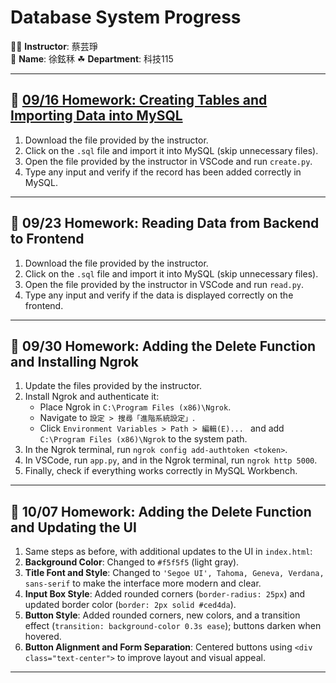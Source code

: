 # Database System Progress

👩‍🏫 **Instructor**: 蔡芸琤  
🐶 **Name**: 徐鉉秝
☘ **Department**: 科技115

---

## 📅 [09/16 Homework: Creating Tables and Importing Data into MySQL](https://youtu.be/JWTnehkAYF8)

1. Download the file provided by the instructor.
2. Click on the `.sql` file and import it into MySQL (skip unnecessary files).
3. Open the file provided by the instructor in VSCode and run `create.py`.
4. Type any input and verify if the record has been added correctly in MySQL.

---

## 📅 09/23 Homework: Reading Data from Backend to Frontend

1. Download the file provided by the instructor.
2. Click on the `.sql` file and import it into MySQL (skip unnecessary files).
3. Open the file provided by the instructor in VSCode and run `read.py`.
4. Type any input and verify if the data is displayed correctly on the frontend.

---

## 📅 09/30 Homework: Adding the Delete Function and Installing Ngrok

1. Update the files provided by the instructor.
2. Install Ngrok and authenticate it:
   - Place Ngrok in `C:\Program Files (x86)\Ngrok`.
   - Navigate to `設定 > 搜尋「進階系統設定」`.
   - Click `Environment Variables > Path > 編輯(E)... ` and add `C:\Program Files (x86)\Ngrok` to the system path.
3. In the Ngrok terminal, run `ngrok config add-authtoken <token>`.
4. In VSCode, run `app.py`, and in the Ngrok terminal, run `ngrok http 5000`.
5. Finally, check if everything works correctly in MySQL Workbench.

---

## 📅 10/07 Homework: Adding the Delete Function and Updating the UI

1. Same steps as before, with additional updates to the UI in `index.html`:
2. **Background Color**: Changed to `#f5f5f5` (light gray).
3. **Title Font and Style**: Changed to `'Segoe UI', Tahoma, Geneva, Verdana, sans-serif` to make the interface more modern and clear.
4. **Input Box Style**: Added rounded corners (`border-radius: 25px`) and updated border color (`border: 2px solid #ced4da`).
5. **Button Style**: Added rounded corners, new colors, and a transition effect (`transition: background-color 0.3s ease`); buttons darken when hovered.
6. **Button Alignment and Form Separation**: Centered buttons using `<div class="text-center">` to improve layout and visual appeal.

---
